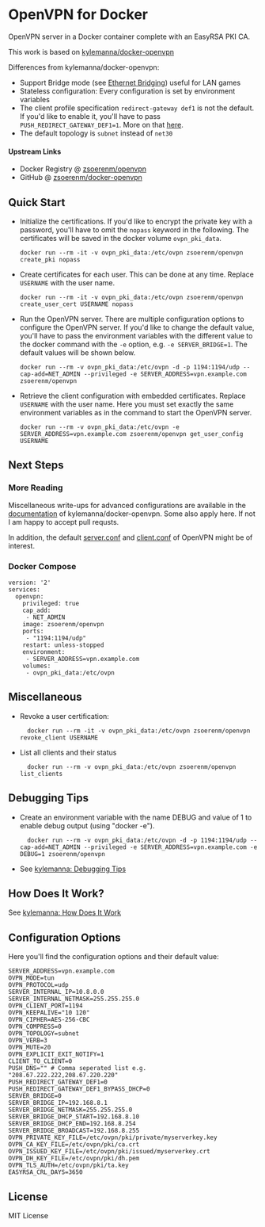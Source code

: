 # OpenVPN for Docker

OpenVPN server in a Docker container complete with an EasyRSA PKI CA.

This work is based on [kylemanna/docker-openvpn](https://github.com/kylemanna/docker-openvpn)

Differences from kylemanna/docker-openvpn:
* Support Bridge mode (see [Ethernet Bridging](https://openvpn.net/community-resources/ethernet-bridging/)) useful for LAN games
* Stateless configuration: Every configuration is set by environment variables
* The client profile specification `redirect-gateway def1` is not the default.
  If you'd like to enable it, you'll have to pass `PUSH_REDIRECT_GATEWAY_DEF1=1`.
  More on that [here](https://openvpn.net/community-resources/how-to/).
* The default topology is `subnet` instead of `net30`

#### Upstream Links

* Docker Registry @ [zsoerenm/openvpn](https://hub.docker.com/r/zsoerenm/openvpn/)
* GitHub @ [zsoerenm/docker-openvpn](https://github.com/zsoerenm/docker-openvpn)

## Quick Start

* Initialize the certifications. If you'd like to encrypt the private key with
  a password, you'll have to omit the `nopass` keyword in the following. The
  certificates will be saved in the docker volume `ovpn_pki_data`.

      docker run --rm -it -v ovpn_pki_data:/etc/ovpn zsoerenm/openvpn create_pki nopass

* Create certificates for each user. This can be done at any time. Replace
  `USERNAME` with the user name.

      docker run --rm -it -v ovpn_pki_data:/etc/ovpn zsoerenm/openvpn create_user_cert USERNAME nopass

* Run the OpenVPN server. There are multiple configuration options to configure
  the OpenVPN server. If you'd like to change the default value, you'll have to
  pass the environment variables with the different value to the docker command
  with the `-e` option, e.g. `-e SERVER_BRIDGE=1`. The default values will be
  shown below.

      docker run --rm -v ovpn_pki_data:/etc/ovpn -d -p 1194:1194/udp --cap-add=NET_ADMIN --privileged -e SERVER_ADDRESS=vpn.example.com zsoerenm/openvpn

* Retrieve the client configuration with embedded certificates. Replace
  `USERNAME` with the user name. Here you must set exactly the same environment
  variables as in the command to start the OpenVPN server.

      docker run --rm -v ovpn_pki_data:/etc/ovpn -e SERVER_ADDRESS=vpn.example.com zsoerenm/openvpn get_user_config USERNAME

## Next Steps

### More Reading

Miscellaneous write-ups for advanced configurations are available in the
[documentation](https://github.com/kylemanna/docker-openvpn/tree/master/docs)
of kylemanna/docker-openvpn. Some also apply here. If not I am happy to accept
pull requsts.

In addition, the default
[server.conf](https://github.com/OpenVPN/openvpn/blob/master/sample/sample-config-files/server.conf)
and
[client.conf](https://github.com/OpenVPN/openvpn/blob/master/sample/sample-config-files/client.conf)
of OpenVPN might be of interest.

### Docker Compose

```
version: '2'
services:
  openvpn:
    privileged: true
    cap_add:
     - NET_ADMIN
    image: zsoerenm/openvpn
    ports:
     - "1194:1194/udp"
    restart: unless-stopped
    environment:
     - SERVER_ADDRESS=vpn.example.com
    volumes:
     - ovpn_pki_data:/etc/ovpn
```

## Miscellaneous

* Revoke a user certification:

        docker run --rm -it -v ovpn_pki_data:/etc/ovpn zsoerenm/openvpn revoke_client USERNAME

* List all clients and their status

        docker run --rm -v ovpn_pki_data:/etc/ovpn zsoerenm/openvpn list_clients

## Debugging Tips

* Create an environment variable with the name DEBUG and value of 1 to enable debug output (using "docker -e").

        docker run --rm -v ovpn_pki_data:/etc/ovpn -d -p 1194:1194/udp --cap-add=NET_ADMIN --privileged -e SERVER_ADDRESS=vpn.example.com -e DEBUG=1 zsoerenm/openvpn

* See [kylemanna: Debugging Tips](https://github.com/kylemanna/docker-openvpn#debugging-tips)

## How Does It Work?

See [kylemanna: How Does It Work](https://github.com/kylemanna/docker-openvpn#how-does-it-work)

## Configuration Options

Here you'll find the configuration options and their default value:

```
SERVER_ADDRESS=vpn.example.com
OVPN_MODE=tun
OVPN_PROTOCOL=udp
SERVER_INTERNAL_IP=10.8.0.0
SERVER_INTERNAL_NETMASK=255.255.255.0
OVPN_CLIENT_PORT=1194
OVPN_KEEPALIVE="10 120"
OVPN_CIPHER=AES-256-CBC
OVPN_COMPRESS=0
OVPN_TOPOLOGY=subnet
OVPN_VERB=3
OVPN_MUTE=20
OVPN_EXPLICIT_EXIT_NOTIFY=1
CLIENT_TO_CLIENT=0
PUSH_DNS="" # Comma seperated list e.g. "208.67.222.222,208.67.220.220"
PUSH_REDIRECT_GATEWAY_DEF1=0
PUSH_REDIRECT_GATEWAY_DEF1_BYPASS_DHCP=0
SERVER_BRIDGE=0
SERVER_BRIDGE_IP=192.168.8.1
SERVER_BRIDGE_NETMASK=255.255.255.0
SERVER_BRIDGE_DHCP_START=192.168.8.10
SERVER_BRIDGE_DHCP_END=192.168.8.254
SERVER_BRIDGE_BROADCAST=192.168.8.255
OVPN_PRIVATE_KEY_FILE=/etc/ovpn/pki/private/myserverkey.key
OVPN_CA_KEY_FILE=/etc/ovpn/pki/ca.crt
OVPN_ISSUED_KEY_FILE=/etc/ovpn/pki/issued/myserverkey.crt
OVPN_DH_KEY_FILE=/etc/ovpn/pki/dh.pem
OVPN_TLS_AUTH=/etc/ovpn/pki/ta.key
EASYRSA_CRL_DAYS=3650
```

## License
MIT License
